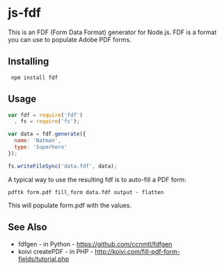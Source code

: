 js-fdf
======

This is an FDF (Form Data Format) generator for Node.js.
FDF is a format you can use to populate Adobe PDF forms. 

Installing
----------
````
 npm install fdf
````

Usage
-----
````javascript
var fdf = require('fdf')
  , fs = require('fs');

var data = fdf.generate({
  name: 'Batman',
  type: 'Superhero'
});

fs.writeFileSync('data.fdf', data);
````

A typical way to use the resulting fdf is to auto-fill a PDF form:

````
pdftk form.pdf fill_form data.fdf output - flatten
````

This will populate form.pdf with the values.

See Also
--------
 - fdfgen - in Python - https://github.com/ccnmtl/fdfgen
 - koivi createPDF - in PHP - http://koivi.com/fill-pdf-form-fields/tutorial.php

